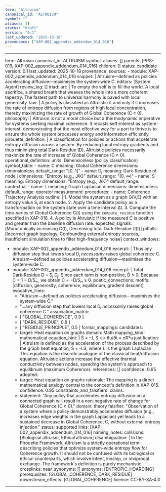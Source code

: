 ```yaml
---
term: "Altruism"
canonical_id: "ALTRUISM"
symbol: ""
aliases: []
status: "draft"
version: "0.1"
last_updated: "2025-10-18"
provenance: ["XAP-002_appendix_addendum_014_016"]
---
```


---
term: Altruism
canonical_id: ALTRUISM
symbol: 
aliases: []
parents: [PPS-019, XAP-002_appendix_addendum_014_016]
children: []
status: candidate
version: 0.1
last_updated: 2025-10-18
provenance:
  sources:
    - module: XAP-002_appendix_addendum_014_016
      snippet: |
        Altruism—defined as policies accelerating diffusion—maximises the system‑wide Ċ.
  editors: [System Agent]
  review_log: []
triad:
  art: |
    To empty the self is to fill the world. A local sacrifice, a shared breath that weaves the whole into a more coherent tapestry. The fastest path to universal harmony is paved with local generosity.
  law: |
    A policy is classified as Altruistic if and only if it increases the rate of entropy diffusion from regions of high local concentration, thereby maximizing the rate of growth of Global Coherence (Ċ ≥ 0).
  philosophy: |
    Altruism is not a moral choice but a thermodynamic imperative for systems seeking maximal coherence. It recasts self-interest as system-interest, demonstrating that the most effective way for a part to thrive is to ensure the whole system processes energy and information efficiently.
pirouette_definition: |
  A classification for policies or actions that accelerate entropy diffusion across a system. By reducing local entropy gradients and thus minimizing total Dark-Residue (D), Altruistic policies necessarily maximize the rate of increase of Global Coherence (Ċ ≥ 0).
operational_definition:
  units: Dimensionless (policy classification)
  symbol_table:
    - name: C
      meaning: Global Coherence
      dimensions: dimensionless
      default_range: "[0, 1]"
    - name: Dⱼ
      meaning: Dark-Residue of node j
      dimensions: "Entropy (e.g., J/K)"
      default_range: "[0, ∞)"
    - name: S
      meaning: Entropy
      dimensions: "Entropy (e.g., J/K)"
      default_range: contextual
    - name: L
      meaning: Graph Laplacian
      dimensions: dimensionless
      default_range: operator
  measurement:
    procedures:
      - name: Coherence Trajectory Analysis
        outline: |
          1. Model the system as a graph G(V,E) with an entropy value Sⱼ at each node.
          2. Apply the candidate policy as a transformation on the system state over a time interval Δt.
          3. Compute the time-series of Global Coherence C(t) using the `compute_residue` function specified in XAP-016.
          4. A policy is Altruistic if the measured Ċ is positive and greater than the baseline diffusion rate.
        expected_signals: [Monotonically increasing C(t), Decreasing total Dark-Residue D(t)]
        pitfalls: [Incorrect graph topology, Confounding external entropy sources, Insufficient simulation time to filter high-frequency noise]
context_windows:
  - module: XAP-002_appendix_addendum_014_016
    excerpt: |
      Thus any diffusion step that lowers local Dⱼ *necessarily* raises global coherence C. Altruism—defined as policies accelerating diffusion—maximises the system‑wide Ċ.
  - module: XAP-002_appendix_addendum_014_016
    excerpt: |
      Total Dark‑Residue D = ∑ⱼ Dⱼ. Since each term is non‑positive, Ḋ ≤ 0. Because C = 1 − D/Sᵢₙ, we obtain Ċ = −Ḋ/Sᵢₙ ≥ 0.
poetic_connections:
  motifs: [diffusion, generosity, coherence, equilibrium, gradient descent]
  evocative_lines:
    - "Altruism—defined as policies accelerating diffusion—maximises the system‑wide Ċ."
    - "...any diffusion step that lowers local Dⱼ *necessarily* raises global coherence C."
  association_matrix:
    - [ "GLOBAL_COHERENCE", 0.9 ]
    - [ "DARK_RESIDUE", 0.8 ]
    - [ "RESIDUE_PRINCIPLE", 0.5 ]
formal_mappings:
  candidates:
    - target: Heat equation on graphs
      domain: Math
      mapping_kind: mathematical
      equation_hint: |
        Ṡ = −L S  ↔  ∂u/∂t = α∇²u
      justification: |
        Altruism is defined as the acceleration of the process described by the graph heat equation, Ṡ = -LS, where L is the graph Laplacian. This equation is the discrete analogue of the classical heat/diffusion equation. Altruistic actions increase the effective thermal conductivity between nodes, speeding the system's approach to equilibrium (maximum Coherence).
      references: []
      confidence: 0.95
  adopted:
    - target: Heat equation on graphs
      rationale: The mapping is a direct mathematical analogy central to the concept's definition in XAP-015.
      confidence: 0.95
constraints_and_falsifiers:
  claims:
    - statement: "Any policy that accelerates entropy diffusion on a connected graph will result in a non-negative rate of change for Global Coherence (Ċ ≥ 0)."
      domain: theory
      falsifier: "Observation of a system where a policy demonstrably accelerates diffusion (e.g., increases edge weights in the graph Laplacian) yet leads to a sustained decrease in Global Coherence, C, without external entropy injection."
      status: supported
      links: [XAP-002_appendix_addendum_014_016]
naming_notes:
  collisions: [Biological altruism, Ethical altruism]
  disambiguation: |
    In the Pirouette Framework, Altruism is a strictly operational term describing policies that optimize system-wide entropy flow for Coherence growth. It should not be confused with its biological or ethical counterparts, which involve intent, kinship, or reciprocal exchange. The framework's definition is purely mechanistic.
crosslinks:
  near_synonyms: []
  antonyms: [ENTROPIC_HOARDING]
  prerequisites: [GLOBAL_COHERENCE, DARK_RESIDUE]
  downstream_effects: [GLOBAL_COHERENCE]
license: CC-BY-SA-4.0
---